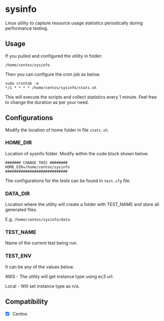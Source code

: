 # sysinfo

Linux utility to capture resource usage statistics periodically during performance testing.

## Usage
If you pulled and configured the utility in folder:
```
/home/centos/sysinfo
```
Then you can configure the cron job as below.
```
sudo crontab -e
*/1 * * * * /home/centos/sysinfo/stats.sh
```
This will execute the scripts and collect statistics every 1 minute.
Feel free to change the duration as per your need.

## Configurations
Modify the location of home folder in file `stats.sh`.

### HOME_DIR
Location of sysinfo folder. Modify within the code block shown below.
```
####### CHANGE THIS ########
HOME_DIR=/home/centos/sysinfo
############################
```

The configurations for the tests can be found in `test.cfg` file.

### DATA_DIR
Location where the utility will create a folder with TEST_NAME and store all generated files.

E.g. `/home/centos/sysinfo/data`

### TEST_NAME
Name of the current test being run.

### TEST_ENV
It can be any of the values below.

AWS - The utility will get instance type using ec3 url.

Local - Will set instance type as n/a.


## Compatibility
 - [x] Centos
